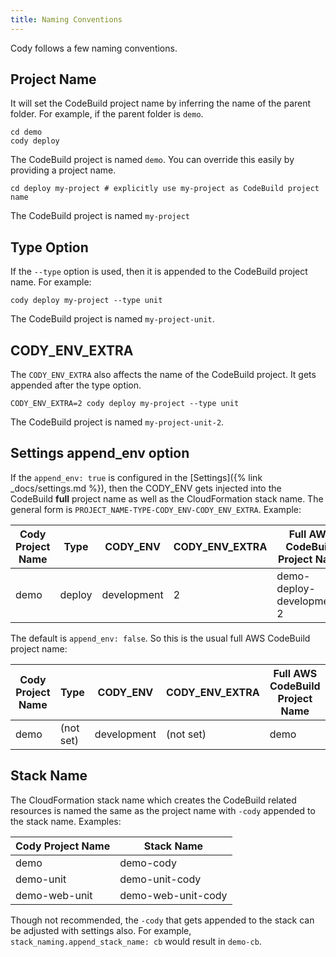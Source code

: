 ```yaml
---
title: Naming Conventions
---
```


Cody follows a few naming conventions.

## Project Name

It will set the CodeBuild project name by inferring the name of the parent folder.  For example, if the parent folder is `demo`.

    cd demo
    cody deploy

The CodeBuild project is named `demo`. You can override this easily by providing a project name.

    cd deploy my-project # explicitly use my-project as CodeBuild project name

The CodeBuild project is named `my-project`

## Type Option

If the `--type` option is used, then it is appended to the CodeBuild project name. For example:

    cody deploy my-project --type unit

The CodeBuild project is named `my-project-unit`.

## CODY_ENV_EXTRA

The `CODY_ENV_EXTRA` also affects the name of the CodeBuild project.  It gets appended after the type option.

    CODY_ENV_EXTRA=2 cody deploy my-project --type unit

The CodeBuild project is named `my-project-unit-2`.

## Settings append_env option

If the `append_env: true` is configured in the [Settings]({% link _docs/settings.md %}), then the CODY_ENV gets injected into the CodeBuild **full** project name as well as the CloudFormation stack name.  The general form is `PROJECT_NAME-TYPE-CODY_ENV-CODY_ENV_EXTRA`. Example:

Cody Project Name | Type | CODY_ENV | CODY_ENV_EXTRA | Full AWS CodeBuild Project Name
--- | --- | --- | --- | ---
demo | deploy | development | 2 | demo-deploy-development-2

The default is `append_env: false`. So this is the usual full AWS CodeBuild project name:

Cody Project Name | Type | CODY_ENV | CODY_ENV_EXTRA | Full AWS CodeBuild Project Name
--- | --- | --- | --- | ---
demo | (not set) | development | (not set) | demo

## Stack Name

The CloudFormation stack name which creates the CodeBuild related resources is named the same as the project name with `-cody` appended to the stack name. Examples:

Cody Project Name | Stack Name
--- | ---
demo | demo-cody
demo-unit | demo-unit-cody
demo-web-unit | demo-web-unit-cody

Though not recommended, the `-cody` that gets appended to the stack can be adjusted with settings also.  For example, `stack_naming.append_stack_name: cb` would result in `demo-cb`.